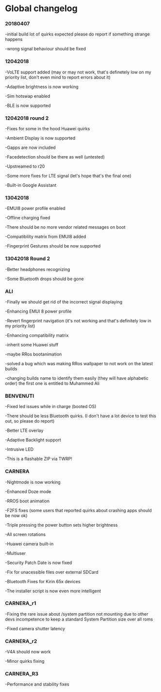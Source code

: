 # Global changelog

### 20180407
-initial build lot of quirks expected please do report if something strange happens

-wrong signal behaviour should be fixed

### 12042018 
-VoLTE support added (may or may not work, that's definetely low on my priority list, don't even mind to report errors about it)

-Adaptive brightness is now working

-Sim hotswap enabled

-BLE is now supported

### 12042018 round 2
-Fixes for some in the hood Huawei quirks

-Ambient Display is now supported

-Gapps are now included 

-Facedetection should be there as well (untested)

-Upstreamed to r20

-Some more fixes for LTE signal (let's hope that's the final one)

-Built-in Google Assistant

### 13042018
-EMUI8 power profile enabled

-Offline charging fixed 

-There should be no more vendor related messages on boot

-Compatibility matrix from EMUI8 added 

-Fingerprint Gestures should be now supported

### 13042018 Round 2
-Better headphones recognizing

-Some Bluetooth drops should be gone

### ALI 
-Finally we should get rid of the incorrect signal displaying

-Enhancing EMUI 8 power profile

-Revert fingerprint navigation (it's not working and that's definitely low in my priority list)

-Enhancing compatibility matrix 

-inherit some Huawei stuff

-maybe RRos bootanimation

-solved a bug which was making RRos wallpaper to not work on the latest builds

-changing builds name to identify them easily (they will have alphabetic order) the first one is entitled to Muhammed Ali

### BENVENUTI
-Fixed led issues while in charge (booted OS)

-There should be less Bluetooth quirks. (I don't have a lot device to test this out, so please do report)

-Better LTE overlay

-Adaptive Backlight support

-Intrusive LED

-This is a flashable ZIP via TWRP!

### CARNERA
-Nightmode is now working

-Enhanced Doze mode 

-RROS boot animation

-F2FS fixes (some users that reported quirks about crashing apps should be now ok)

-Triple pressing the power button sets higher brightness

-All screen rotations

-Huawei camera built-in

-Multiuser

-Security Patch Date is now fixed

-Fix for unacessible files over external SDCard

-Bluetooth Fixes for Kirin 65x devices

-The installer script is now even more intelligent

### CARNERA_r1
-Fixing the rare issue about /system partition not mounting due to other devs 
 incompetence to keep a standard System Partition size over all roms

-Fixed camera shutter latency

### CARNERA_r2 
-V4A should now work

-Minor quirks fixing

### CARNERA_R3 
-Performance and stability fixes
